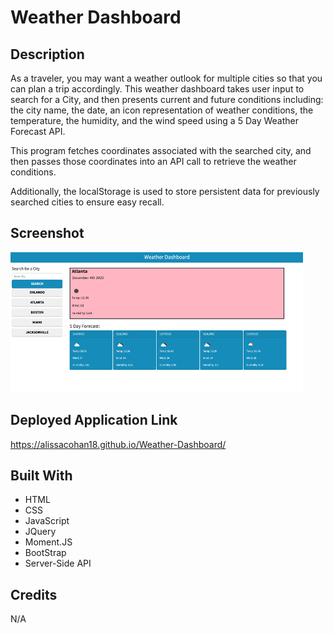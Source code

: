 # Weather Dashboard

## Description

As a traveler, you may want a weather outlook for multiple cities so that you can plan a trip accordingly. This weather dashboard takes user input to search for a City, and then presents current and future conditions including: the city name, the date, an icon representation of weather conditions, the temperature, the humidity, and the wind speed using a 5 Day Weather Forecast API.

This program fetches coordinates associated with the searched city, and then passes those coordinates into an API call to retrieve the weather conditions.

Additionally, the localStorage is used to store persistent data for previously searched cities to ensure easy recall.

## Screenshot
![Alt text](assets/images/WebSite_snip.png)


## Deployed Application Link

https://alissacohan18.github.io/Weather-Dashboard/

## Built With
* HTML
* CSS
* JavaScript
* JQuery
* Moment.JS
* BootStrap
* Server-Side API

## Credits
N/A
